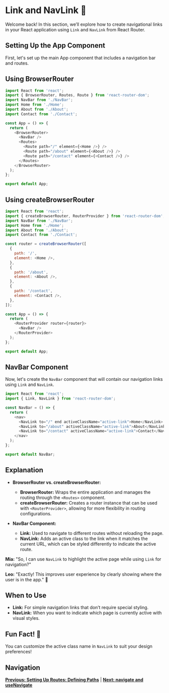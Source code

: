 
# Link and NavLink 🔗

Welcome back! In this section, we’ll explore how to create navigational links in your React application using `Link` and `NavLink` from React Router.

## Setting Up the App Component

First, let's set up the main App component that includes a navigation bar and routes.

## Using BrowserRouter

```javascript
import React from 'react';
import { BrowserRouter, Routes, Route } from 'react-router-dom';
import NavBar from './NavBar';
import Home from './Home';
import About from './About';
import Contact from './Contact';

const App = () => {
  return (
    <BrowserRouter>
      <NavBar />
      <Routes>
        <Route path="/" element={<Home />} />
        <Route path="/about" element={<About />} />
        <Route path="/contact" element={<Contact />} />
      </Routes>
    </BrowserRouter>
  );
};

export default App;
```

## Using createBrowserRouter

```javascript
import React from 'react';
import { createBrowserRouter, RouterProvider } from 'react-router-dom';
import NavBar from './NavBar';
import Home from './Home';
import About from './About';
import Contact from './Contact';

const router = createBrowserRouter([
  {
    path: '/',
    element: <Home />,
  },
  {
    path: '/about',
    element: <About />,
  },
  {
    path: '/contact',
    element: <Contact />,
  },
]);

const App = () => {
  return (
    <RouterProvider router={router}>
      <NavBar />
    </RouterProvider>
  );
};

export default App;
```

## NavBar Component

Now, let's create the `NavBar` component that will contain our navigation links using `Link` and `NavLink`.

```javascript
import React from 'react';
import { Link, NavLink } from 'react-router-dom';

const NavBar = () => {
  return (
    <nav>
      <NavLink to="/" end activeClassName="active-link">Home</NavLink>
      <NavLink to="/about" activeClassName="active-link">About</NavLink>
      <NavLink to="/contact" activeClassName="active-link">Contact</NavLink>
    </nav>
  );
};

export default NavBar;
```

## Explanation

- **BrowserRouter vs. createBrowserRouter:**
  - **BrowserRouter:** Wraps the entire application and manages the routing through the `<Routes>` component.
  - **createBrowserRouter:** Creates a router instance that can be used with `<RouterProvider>`, allowing for more flexibility in routing configurations.

- **NavBar Component:**
  - **Link:** Used to navigate to different routes without reloading the page.
  - **NavLink:** Adds an active class to the link when it matches the current URL, which can be styled differently to indicate the active route.


**Mia:** "So, I can use `NavLink` to highlight the active page while using `Link` for navigation?"

**Leo:** "Exactly! This improves user experience by clearly showing where the user is in the app." 🎉

## When to Use
- **Link:** For simple navigation links that don’t require special styling.
- **NavLink:** When you want to indicate which page is currently active with visual styles.

## Fun Fact! 🎉
You can customize the active class name in `NavLink` to suit your design preferences!

## Navigation
**[Previous: Setting Up Routes: Defining Paths](31.%20setting-up-routes.md)** | **[Next: navigate and useNavigate](33.%20navigate-useNavigate.md)**
